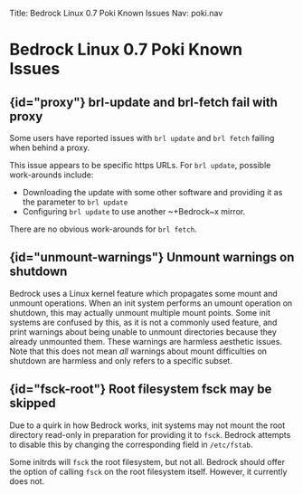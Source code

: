 Title: Bedrock Linux 0.7 Poki Known Issues
Nav: poki.nav

# Bedrock Linux 0.7 Poki Known Issues

## {id="proxy"} brl-update and brl-fetch fail with proxy

Some users have reported issues with `brl update` and `brl fetch` failing when behind a proxy.

This issue appears to be specific https URLs.  For `brl update`, possible work-arounds include:

- Downloading the update with some other software and providing it as the parameter to `brl update`
- Configuring `brl update` to use another ~+Bedrock~x mirror.

There are no obvious work-arounds for `brl fetch`.

## {id="unmount-warnings"} Unmount warnings on shutdown

Bedrock uses a Linux kernel feature which propagates some mount and unmount operations.  When an init system performs an umount operation on shutdown, this may actually unmount multiple mount points.  Some init systems are confused by this, as it is not a commonly used feature, and print warnings about being unable to unmount directories because they already unmounted them.  These warnings are harmless aesthetic issues.  Note that this does not mean *all* warnings about mount difficulties on shutdown are harmless and only refers to a specific subset.

## {id="fsck-root"} Root filesystem fsck may be skipped

Due to a quirk in how Bedrock works, init systems may not mount the root directory read-only in preparation for providing it to `fsck`.  Bedrock attempts to disable this by changing the corresponding field in `/etc/fstab`.

Some initrds will `fsck` the root filesystem, but not all.  Bedrock should offer the option of calling `fsck` on the root filesystem itself.  However, it currently does not.
